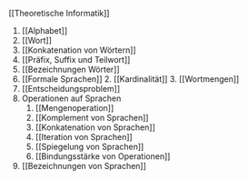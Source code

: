 [[Theoretische Informatik]]

1. [[Alphabet]]
2. [[Wort]]
3. [[Konkatenation von Wörtern]]
4. [[Präfix, Suffix und Teilwort]]
5. [[Bezeichnungen Wörter]]
6. [[Formale Sprachen]]
	2. [[Kardinalität]]
	3. [[Wortmengen]]
7. [[Entscheidungsproblem]]
8. Operationen auf Sprachen
	1. [[Mengenoperation]]
	2. [[Komplement von Sprachen]]
	3. [[Konkatenation von Sprachen]]
	4. [[Iteration von Sprachen]]
	5. [[Spiegelung von Sprachen]]
	6. [[Bindungsstärke von Operationen]]
9. [[Bezeichnungen von Sprachen]]
